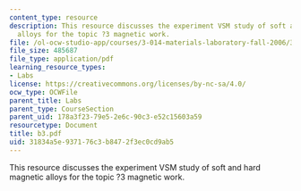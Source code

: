 ```yaml
---
content_type: resource
description: This resource discusses the experiment VSM study of soft and hard magnetic
  alloys for the topic ?3 magnetic work.
file: /ol-ocw-studio-app/courses/3-014-materials-laboratory-fall-2006/31834a5e937176c3b8472f3ec0cd9ab5_b3.pdf
file_size: 485687
file_type: application/pdf
learning_resource_types:
- Labs
license: https://creativecommons.org/licenses/by-nc-sa/4.0/
ocw_type: OCWFile
parent_title: Labs
parent_type: CourseSection
parent_uid: 178a3f23-79e5-2e6c-90c3-e52c15603a59
resourcetype: Document
title: b3.pdf
uid: 31834a5e-9371-76c3-b847-2f3ec0cd9ab5
---
```

This resource discusses the experiment VSM study of soft and hard magnetic alloys for the topic ?3 magnetic work.